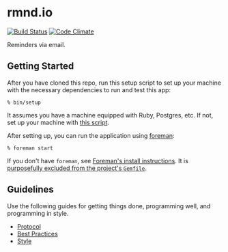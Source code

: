 rmnd.io
=======

[![Build Status](https://travis-ci.org/calleerlandsson/rmnd.io.svg)](https://travis-ci.org/calleerlandsson/rmnd.io)
[![Code Climate](https://codeclimate.com/github/calleerlandsson/rmnd.io/badges/gpa.svg)](https://codeclimate.com/github/calleerlandsson/rmnd.io)

Reminders via email.

Getting Started
---------------

After you have cloned this repo, run this setup script to set up your machine
with the necessary dependencies to run and test this app:

    % bin/setup

It assumes you have a machine equipped with Ruby, Postgres, etc. If not, set up
your machine with [this script].

[this script]: https://github.com/thoughtbot/laptop

After setting up, you can run the application using [foreman]:

    % foreman start

If you don't have `foreman`, see [Foreman's install instructions][foreman]. It
is [purposefully excluded from the project's `Gemfile`][exclude].

[foreman]: https://github.com/ddollar/foreman
[exclude]: https://github.com/ddollar/foreman/pull/437#issuecomment-41110407

Guidelines
----------

Use the following guides for getting things done, programming well, and
programming in style.

* [Protocol](http://github.com/thoughtbot/guides/blob/master/protocol)
* [Best Practices](http://github.com/thoughtbot/guides/blob/master/best-practices)
* [Style](http://github.com/thoughtbot/guides/blob/master/style)
